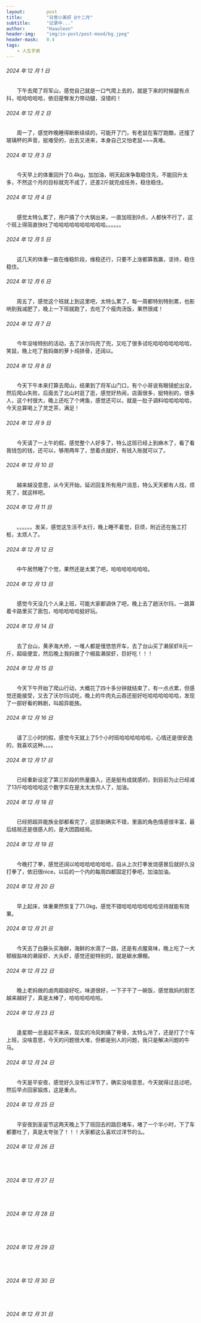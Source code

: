 ```yaml
---
layout:        post
title:         "日常小美好 @十二月"
subtitle:      "记录中..."
author:        "Haauleon"
header-img:    "img/in-post/post-mood/bg.jpeg"
header-mask:   0.4
tags:
    - 人生手册
---
```


###### 2024 年 12 月 1 日
&emsp;&emsp;下午去爬了将军山，感觉自己就是一口气爬上去的，就是下来的时候腿有点抖，哈哈哈哈哈，依旧是臀发力带动腿，没错的！

###### 2024 年 12 月 2 日
&emsp;&emsp;周一了，感觉昨晚睡得断断续续的，可能开了门，有老鼠在客厅跑酷，还撞了玻璃杯的声音，挺难受的，出去又进来，本身自己又怕老鼠~~~真难。

###### 2024 年 12 月 3 日
&emsp;&emsp;今天早上的体重回升了0.4kg，加加油，明天起床争取稳住先，不能回升太多，不然这个月的目标就完不成了，还差2斤就完成任务，稳住稳住。

###### 2024 年 12 月 4 日
&emsp;&emsp;感觉太特么累了，用户搞了个大锅出来，一直加班到9点，人都快不行了，这个班上得简直快吐了哈哈哈哈哈哈哈哈哈哈。。。。。。

###### 2024 年 12 月 5 日
&emsp;&emsp;这几天的体重一直在维稳阶段，维稳还行，只要不上涨都算我赢，坚持，稳住稳住。

###### 2024 年 12 月 6 日
&emsp;&emsp;周五了，感觉这个班就上到这里吧，太特么累了，每一周都特别特别累，也影响到我减肥了，晚上一下班就跑了，去吃了个瘦肉汤饭，果然很咸！

###### 2024 年 12 月 7 日
&emsp;&emsp;今年没啥特别的活动，去了沃尔玛兜了兜，又吃了很多试吃哈哈哈哈哈哈哈，笑鼠，晚上吃了我妈做的萝卜炖排骨，还阔以。

###### 2024 年 12 月 8 日
&emsp;&emsp;今天下午本来打算去爬山，结果到了将军山门口，有个小哥说有眼镜蛇出没，然后爬山失败，后面去了北山村逛了逛，感觉好热闹，店面很多，挺特别的，很多人，这个村很大，晚上还吃了个烤鱼，感觉还可以，就是一肚子调料哈哈哈哈哈，今天总算喝上了灵芝茶，满足！

###### 2024 年 12 月 9 日
&emsp;&emsp;今天请了一上午的假，感觉整个人好多了，特么这班已经上到麻木了，看了看我钱包的钱，还可以，够用两年了，悠着点就好，有钱入账就可以了。

###### 2024 年 12 月 10 日
&emsp;&emsp;越来越没意思，从今天开始，延迟回复所有用户消息，特么天天都有人找，烦死了，就这样吧。

###### 2024 年 12 月 11 日
&emsp;&emsp;。。。。。。发呆，感觉这生活不太行，晚上睡不着觉，巨烦，附近还在施工打桩，太烦人了。

###### 2024 年 12 月 12 日
&emsp;&emsp;中午居然睡了个觉，果然还是太累了吧，哈哈哈哈哈哈哈。

###### 2024 年 12 月 13 日
&emsp;&emsp;感觉今天没几个人来上班，可能大家都调休了吧，晚上去了趟沃尔玛，一路算着卡路里买了面包，哈哈哈哈哈挺好玩。

###### 2024 年 12 月 14 日
&emsp;&emsp;去了台山，黄矛海大桥，一堆人都是慢悠悠开车，去了台山买了濑尿虾8元一斤，超级便宜，然后晚上我妈做了个椒盐濑尿虾，巨好吃！！！

###### 2024 年 12 月 15 日
&emsp;&emsp;今天下午开始了爬山行动，大概花了四十多分钟就结束了，有一点点累，但感觉还能接受，又去了沃尔玛试吃，晚上的牛肉丸云吞还挺好吃哈哈哈哈哈哈，发现了一部好看的韩剧，叫超异能族。

###### 2024 年 12 月 16 日
&emsp;&emsp;请了三小时的假，感觉今天就上了5个小时班哈哈哈哈哈哈，心情还是很安逸的，我喜欢这种。。。。

###### 2024 年 12 月 17 日
&emsp;&emsp;已经重新设定了第三阶段的热量摄入，还是挺有成就感的，到目前为止已经减了13斤哈哈哈哈这个数字实在是太太太惊人了，加油。

###### 2024 年 12 月 18 日
&emsp;&emsp;已经把超异能族全部都看完了，这部剧确实不错，里面的角色情感很丰富，最后结局还是很感人的，是大团圆结局。

###### 2024 年 12 月 19 日
&emsp;&emsp;今晚打了拳，感觉还阔以哈哈哈哈哈哈哈，自从上次打拳发烧感冒后就好久没打拳了，依旧很nice，以后的一个内的每周四都固定打拳吧，加油加油。

###### 2024 年 12 月 20 日
&emsp;&emsp;早上起床，体重果然恢复了71.0kg，感觉不错哈哈哈哈哈哈哈坚持就能有效果。

###### 2024 年 12 月 21 日
&emsp;&emsp;今天去了白藤头买海鲜，海鲜的水滴了一路，还是有点腥臭味，晚上吃了一大顿椒盐味的濑尿虾、大头虾，感觉还挺特别的，就是碳水爆棚。

###### 2024 年 12 月 22 日
&emsp;&emsp;晚上老妈做的卤肉超级好吃，味道很好，一下子干了一碗饭，感觉我妈的厨艺越来越好了，真是太棒了，哈哈哈哈哈哈。

###### 2024 年 12 月 23 日
&emsp;&emsp;逢星期一总是起不来床，现实的冷风刺痛了脊骨，太特么冷了，还是打了个车上班，没啥意思，今天的问题很大堆，但都是别人的问题，我只是解决问题的牛马。

###### 2024 年 12 月 24 日
&emsp;&emsp;今天是平安夜，感觉好久没有过洋节了，确实没啥意思，今天就得过且过吧，然后早点回家锻炼，这是重点。

###### 2024 年 12 月 25 日
&emsp;&emsp;平安夜到圣诞节这两天晚上下了班回去的路巨堵车，堵了一个半小时，下了车都要吐了，真是太夸张了！！！大家都这么喜欢过洋节的么。

###### 2024 年 12 月 26 日
&emsp;&emsp;

###### 2024 年 12 月 27 日
&emsp;&emsp;

###### 2024 年 12 月 28 日
&emsp;&emsp;

###### 2024 年 12 月 29 日
&emsp;&emsp;

###### 2024 年 12 月 30 日
&emsp;&emsp;

###### 2024 年 12 月 31 日
&emsp;&emsp;
